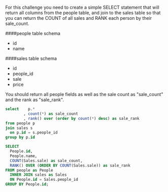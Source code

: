For this challenge you need to create a simple SELECT statement that will return all columns from the people table, and join to the sales table so that you can return the COUNT of all sales and RANK each person by their sale_count.

####people table schema
* id
* name

####sales table schema
* id
* people_id
* sale
* price

You should return all people fields as well as the sale count as "sale_count" and the rank as "sale_rank".
```sql
select    p.*
        , count(*) as sale_count
        , rank() over (order by count(*) desc) as sale_rank
from people p
join sales s
  on p.id = s.people_id
group by p.id
```
```sql
SELECT 
  People.id, 
  People.name, 
  COUNT(Sales.sale) as sale_count, 
  RANK() OVER (ORDER BY COUNT(Sales.sale)) as sale_rank
FROM people as People 
  INNER JOIN sales as Sales
  ON People.id = Sales.people_id
GROUP BY People.id;
```
```sql

```
